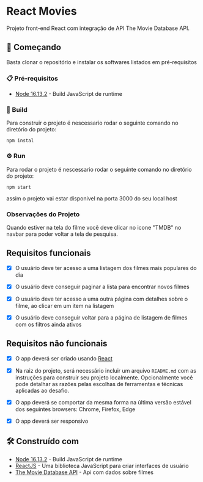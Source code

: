 # React Movies
Projeto front-end React com integração de API The Movie Database API.

## 🚀 Começando
Basta clonar o repositório e instalar os softwares listados em pré-requisitos

### 📋 Pré-requisitos
* [Node 16.13.2](https://nodejs.org/en/docs/) - Build JavaScript de runtime


### 🔧 Build
Para construir o projeto é nescessario rodar o seguinte comando no diretório do projeto:
```
npm instal
```

### ⚙️ Run
Para rodar o projeto é nescessario rodar o seguinte comando no diretório do projeto:
```
npm start
```
assim o projeto vai estar disponivel na porta 3000 do seu local host

### Observações do Projeto
Quando estiver na tela do filme você deve clicar no icone "TMDB" no navbar para poder voltar a tela de pesquisa.

## Requisitos funcionais

* [X] O usuário deve ter acesso a uma listagem dos filmes mais populares do dia

* [X] O usuário deve conseguir paginar a lista para encontrar novos filmes

* [X] O usuário deve ter acesso a uma outra página com detalhes sobre o filme, ao clicar em um item na listagem

* [X] O usuário deve conseguir voltar para a página de listagem de filmes com os filtros ainda ativos

## Requisitos não funcionais

* [X] O app deverá ser criado usando [React](https://reactjs.org/)

* [X] Na raiz do projeto, será necessário incluir um arquivo `README.md` com as instruções para construir seu projeto localmente. Opcionalmente você pode detalhar as razões pelas escolhas de ferramentas e técnicas aplicadas ao desafio.

* [X] O app deverá se comportar da mesma forma na última versão estável dos seguintes browsers: Chrome, Firefox, Edge

* [X] O app deverá ser responsivo

## 🛠️ Construído com

* [Node 16.13.2](https://nodejs.org/en/docs/) - Build JavaScript de runtime
* [ReactJS](https://pt-br.reactjs.org) - Uma biblioteca JavaScript para criar interfaces de usuário
* [The Movie Database API](https://developers.themoviedb.org/3/getting-started/introduction) - Api com dados sobre filmes
